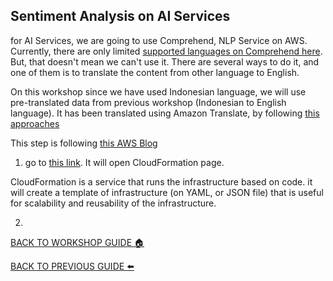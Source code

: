 ## Sentiment Analysis on AI Services

for AI Services, we are going to use Comprehend, NLP Service on AWS. Currently, there are only limited [supported languages on Comprehend here](https://docs.aws.amazon.com/comprehend/latest/dg/supported-languages.html). But, that doesn't mean we can't use it. There are several ways to do it, and one of them is to translate the content from other language to English.

On this workshop since we have used Indonesian language, we will use pre-translated data from previous workshop (Indonesian to English language). It has been translated using Amazon Translate, by following [this approaches](https://aws.amazon.com/blogs/machine-learning/translating-documents-with-amazon-translate-aws-lambda-and-the-new-batch-translate-api/)

This step is following [this AWS Blog](https://aws.amazon.com/blogs/machine-learning/active-learning-workflow-for-amazon-comprehend-custom-classification-part-1/)

1. go to [this link](https://console.aws.amazon.com/cloudformation/home?region=us-east-1#/stacks/create/template?templateURL=https://aws-ml-blog.s3.amazonaws.com/artifacts/create-retraining-workflow-for-custom-classification-models-in-Amazon-Comprehend/cft1/templateS3.yaml). It will open CloudFormation page.

CloudFormation is a service that runs the infrastructure based on code. it will create a template of infrastructure (on YAML, or JSON file) that is useful for scalability and reusability of the infrastructure.

2. 


[BACK TO WORKSHOP GUIDE :house:](../README.md)

[BACK TO PREVIOUS GUIDE :arrow_left:](DevelopmentSM.md)